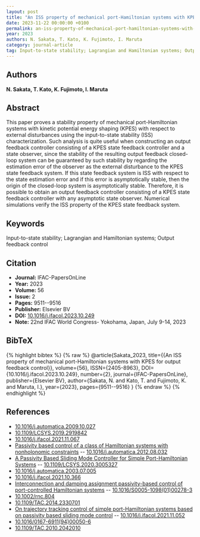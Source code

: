 ```yaml
---
layout: post
title: "An ISS property of mechanical port-Hamiltonian systems with KPES for output feedback control"
date: 2023-11-22 00:00:00 +0100
permalink: an-iss-property-of-mechanical-port-hamiltonian-systems-with-kpes-for-output-feedback-control
year: 2023
authors: N. Sakata, T. Kato, K. Fujimoto, I. Maruta
category: journal-article
tag: Input-to-state stability; Lagrangian and Hamiltonian systems; Output feedback control
---
```

 
## Authors
**N. Sakata, T. Kato, K. Fujimoto, I. Maruta**
 
## Abstract
This paper proves a stability property of mechanical port-Hamiltonian systems with kinetic potential energy shaping (KPES) with respect to external disturbances using the input-to-state stability (ISS) characterization. Such analysis is quite useful when constructing an output feedback controller consisting of a KPES state feedback controller and a state observer, since the stability of the resulting output feedback closed-loop system can be guaranteed by such stability by regarding the estimation error of the observer as the external disturbance to the KPES state feedback system. If this state feedback system is ISS with respect to the state estimation error and if this error is asymptotically stable, then the origin of the closed-loop system is asymptotically stable. Therefore, it is possible to obtain an output feedback controller consisting of a KPES state feedback controller with any asymptotic state observer. Numerical simulations verify the ISS property of the KPES state feedback system.
 
## Keywords
Input-to-state stability; Lagrangian and Hamiltonian systems; Output feedback control
 
## Citation
- **Journal:** IFAC-PapersOnLine
- **Year:** 2023
- **Volume:** 56
- **Issue:** 2
- **Pages:** 9511--9516
- **Publisher:** Elsevier BV
- **DOI:** [10.1016/j.ifacol.2023.10.249](https://doi.org/10.1016/j.ifacol.2023.10.249)
- **Note:** 22nd IFAC World Congress- Yokohama, Japan, July 9-14, 2023
 
## BibTeX
{% highlight bibtex %}
{% raw %}
@article{Sakata_2023,
  title={{An ISS property of mechanical port-Hamiltonian systems with KPES for output feedback control}},
  volume={56},
  ISSN={2405-8963},
  DOI={10.1016/j.ifacol.2023.10.249},
  number={2},
  journal={IFAC-PapersOnLine},
  publisher={Elsevier BV},
  author={Sakata, N. and Kato, T. and Fujimoto, K. and Maruta, I.},
  year={2023},
  pages={9511--9516}
}
{% endraw %}
{% endhighlight %}
 
## References
- [10.1016/j.automatica.2009.10.027](https://doi.org/10.1016/j.automatica.2009.10.027)
- [10.1109/LCSYS.2019.2919842](https://doi.org/10.1109/LCSYS.2019.2919842)
- [10.1016/j.ifacol.2021.11.067](https://doi.org/10.1016/j.ifacol.2021.11.067)
- [Passivity based control of a class of Hamiltonian systems with nonholonomic constraints](passivity-based-control-of-a-class-of-hamiltonian-systems-with-nonholonomic-constraints) -- [10.1016/j.automatica.2012.08.032](https://doi.org/10.1016/j.automatica.2012.08.032)
- [A Passivity Based Sliding Mode Controller for Simple Port-Hamiltonian Systems](a-passivity-based-sliding-mode-controller-for-simple-port-hamiltonian-systems) -- [10.1109/LCSYS.2020.3005327](https://doi.org/10.1109/LCSYS.2020.3005327)
- [10.1016/j.automatica.2003.07.005](https://doi.org/10.1016/j.automatica.2003.07.005)
- [10.1016/j.ifacol.2021.10.366](https://doi.org/10.1016/j.ifacol.2021.10.366)
- [Interconnection and damping assignment passivity-based control of port-controlled Hamiltonian systems](interconnection-and-damping-assignment-passivity-based-control-of-port-controlled-hamiltonian-systems) -- [10.1016/S0005-1098(01)00278-3](https://doi.org/10.1016/S0005-1098(01)00278-3)
- [10.1002/rnc.804](https://doi.org/10.1002/rnc.804)
- [10.1109/TAC.2014.2330701](https://doi.org/10.1109/TAC.2014.2330701)
- [On trajectory tracking control of simple port-Hamiltonian systems based on passivity based sliding mode control](on-trajectory-tracking-control-of-simple-port-hamiltonian-systems-based-on-passivity-based-sliding-mode-control) -- [10.1016/j.ifacol.2021.11.052](https://doi.org/10.1016/j.ifacol.2021.11.052)
- [10.1016/0167-6911(94)00050-6](https://doi.org/10.1016/0167-6911(94)00050-6)
- [10.1109/TAC.2010.2042010](https://doi.org/10.1109/TAC.2010.2042010)

